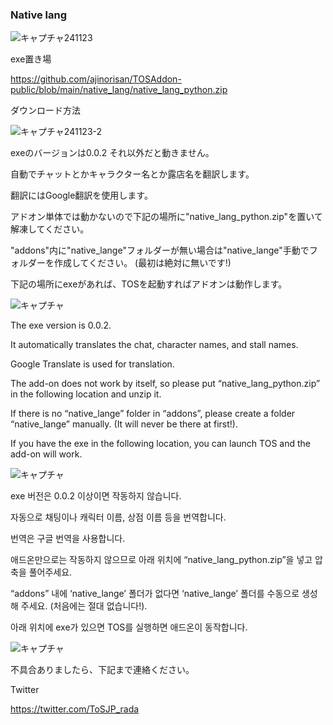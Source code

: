 ### Native lang

![キャプチャ241123](https://github.com/user-attachments/assets/ed0fd698-a4d3-4c8f-a84d-a9ec3209c1e2)

exe置き場

https://github.com/ajinorisan/TOSAddon-public/blob/main/native_lang/native_lang_python.zip

ダウンロード方法

![キャプチャ241123-2](https://github.com/user-attachments/assets/385ada14-0d3f-452e-893b-fbd3d49dcbfd)

exeのバージョンは0.0.2 それ以外だと動きません。

自動でチャットとかキャラクター名とか露店名を翻訳します。

翻訳にはGoogle翻訳を使用します。

アドオン単体では動かないので下記の場所に"native_lang_python.zip"を置いて解凍してください。

"addons"内に"native_lange"フォルダーが無い場合は"native_lange"手動でフォルダーを作成してください。
(最初は絶対に無いです!)

下記の場所にexeがあれば、TOSを起動すればアドオンは動作します。

![キャプチャ](https://github.com/user-attachments/assets/affc6f97-d56c-453c-bd59-d66222c96c32)


The exe version is 0.0.2.

It automatically translates the chat, character names, and stall names.

Google Translate is used for translation.

The add-on does not work by itself, so please put “native_lang_python.zip” in the following location and unzip it.

If there is no “native_lange” folder in “addons”, please create a folder “native_lange” manually.
(It will never be there at first!).

If you have the exe in the following location, you can launch TOS and the add-on will work.

![キャプチャ](https://github.com/user-attachments/assets/affc6f97-d56c-453c-bd59-d66222c96c32)


 exe 버전은 0.0.2 이상이면 작동하지 않습니다.

자동으로 채팅이나 캐릭터 이름, 상점 이름 등을 번역합니다.

번역은 구글 번역을 사용합니다.

애드온만으로는 작동하지 않으므로 아래 위치에 “native_lang_python.zip”을 넣고 압축을 풀어주세요.

“addons” 내에 ‘native_lange’ 폴더가 없다면 ‘native_lange’ 폴더를 수동으로 생성해 주세요.
(처음에는 절대 없습니다!).

아래 위치에 exe가 있으면 TOS를 실행하면 애드온이 동작합니다.

![キャプチャ](https://github.com/user-attachments/assets/affc6f97-d56c-453c-bd59-d66222c96c32)


不具合ありましたら、下記まで連絡ください。

Twitter

https://twitter.com/ToSJP_rada


